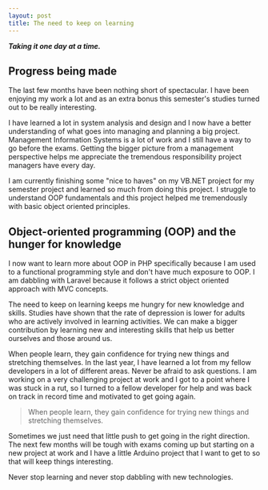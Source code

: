 ```yaml
---
layout: post
title: The need to keep on learning
---
```

**_Taking it one day at a time._**

## Progress being made

The last few months have been nothing short of spectacular. I have been enjoying my work a lot and as an extra bonus this semester's studies turned out to be really interesting.

I have learned a lot in system analysis and design and I now have a better understanding of what goes into managing and planning a big project. Management Information Systems is a lot of work and I still have a way to go before the exams. Getting the bigger picture from a management perspective helps me appreciate the tremendous responsibility project managers have every day.

I am currently finishing some "nice to haves" on my VB.NET project for my semester project and learned so much from doing this project. I struggle to understand OOP fundamentals and this project helped me tremendously with basic object oriented principles.

## Object-oriented programming (OOP) and the hunger for knowledge

I now want to learn more about OOP in PHP specifically because I am used to a functional programming style and don't have much exposure to OOP. I am dabbling with Laravel because it follows a strict object oriented approach with MVC concepts.

The need to keep on learning keeps me hungry for new knowledge and skills. Studies have shown that the rate of depression is lower for adults who are actively involved in learning activities. We can make a bigger contribution by learning new and interesting skills that help us better ourselves and those around us.

When people learn, they gain confidence for trying new things and stretching themselves. In the last year, I have learned a lot from my fellow developers in a lot of different areas. Never be afraid to ask questions. I am working on a very challenging project at work and I got to a point where I was stuck in a rut, so I turned to a fellow developer for help and was back on track in record time and motivated to get going again.

> When people learn, they gain confidence for trying new things and stretching themselves.

Sometimes we just need that little push to get going in the right direction. The next few months will be tough with exams coming up but starting on a new project at work and I have a little Arduino project that I want to get to so that will keep things interesting.

Never stop learning and never stop dabbling with new technologies.